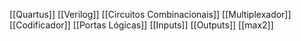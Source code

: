 [[Quartus]]
[[Verilog]]
[[Circuitos Combinacionais]]
[[Multiplexador]]
[[Codificador]]
[[Portas Lógicas]]
[[Inputs]]
[[Outputs]]
[[max2]]